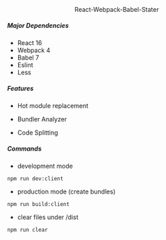 <center>React-Webpack-Babel-Stater</center>

##### Major Dependencies

- React 16
- Webpack 4
- Babel 7
- Eslint
- Less

##### Features

- Hot module replacement

- Bundler Analyzer

- Code Splitting
##### Commands

- development mode

```
npm run dev:client
```

- production mode (create bundles)

```
npm run build:client
```

- clear files under /dist

```
npm run clear
```

